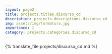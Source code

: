 ```yaml
---
layout: page2
title: projects.titles.discurso_cd
description: projects.descriptions.discurso_cd
img: assets/img/formatura.jpg
importance: 1
category: projects.categories.discurso_cd
---
```


{% translate_file projects/discurso_cd.md %}